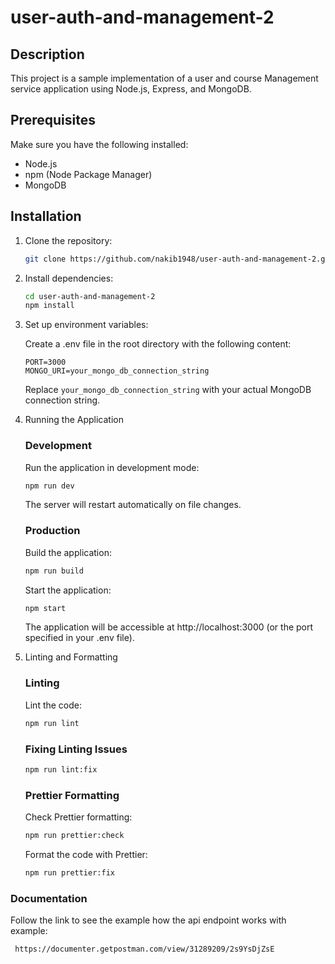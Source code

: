 
# user-auth-and-management-2

## Description

This project is a sample implementation of a user and course Management service application using Node.js, Express, and MongoDB.

## Prerequisites

Make sure you have the following installed:

- Node.js
- npm (Node Package Manager)
- MongoDB

## Installation

1. Clone the repository:

   ```bash
   git clone https://github.com/nakib1948/user-auth-and-management-2.git
   ```

2. Install dependencies:

   ```bash
   cd user-auth-and-management-2
   npm install
   ```

3. Set up environment variables:

   Create a .env file in the root directory with the following content:

   ```env
   PORT=3000
   MONGO_URI=your_mongo_db_connection_string
   ```

   Replace `your_mongo_db_connection_string` with your actual MongoDB connection string.

4. Running the Application

   ### Development

   Run the application in development mode:

   ```bash
   npm run dev
   ```

   The server will restart automatically on file changes.

   ### Production

   Build the application:

   ```bash
   npm run build
   ```

   Start the application:

   ```bash
   npm start
   ```

   The application will be accessible at http://localhost:3000 (or the port specified in your .env file).

5. Linting and Formatting

   ### Linting

   Lint the code:

   ```bash
   npm run lint
   ```

   ### Fixing Linting Issues

   ```bash
   npm run lint:fix
   ```

   ### Prettier Formatting

   Check Prettier formatting:

   ```bash
   npm run prettier:check
   ```

   Format the code with Prettier:

   ```bash
   npm run prettier:fix
   ```
### Documentation
 Follow the link to see the example how the api endpoint works with example:
  ```bash
   https://documenter.getpostman.com/view/31289209/2s9YsDjZsE
   ```
